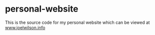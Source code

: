 # personal-website
This is the source code for my personal website which can be
viewed at www.joelwilson.info

